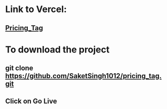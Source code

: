 # Link to Vercel:
## [Pricing_Tag](https://pricing-tag.vercel.app/)


# To download the project
## git clone https://github.com/SaketSingh1012/pricing_tag.git
## Click on Go Live
